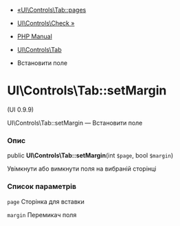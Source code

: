- [«UI\Controls\Tab::pages](ui-controls-tab.pages.md)
- [UI\Controls\Check »](class.ui-controls-check.md)

- [PHP Manual](index.md)
- [UI\Controls\Tab](class.ui-controls-tab.md)
- Встановити поле

# UI\Controls\Tab::setMargin

(UI 0.9.9)

UI\Controls\Tab::setMargin — Встановити поле

### Опис

public **UI\Controls\Tab::setMargin**(int `$page`, bool `$margin`)

Увімкнути або вимкнути поля на вибраній сторінці

### Список параметрів

`page`
Сторінка для вставки

`margin`
Перемикач поля
